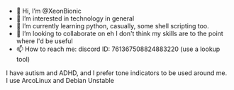 - 👋 Hi, I’m @XeonBionic
- 👀 I’m interested in technology in general
- 🌱 I’m currently learning python, casually, some shell scripting too.
- 💞️ I’m looking to collaborate on eh I don't think my skills are to the point where I'd be useful
- 📫 How to reach me:  discord ID: 761367508824883220 (use a lookup tool)

I have autism and ADHD, and I prefer tone indicators to be used around me.
I use ArcoLinux and Debian Unstable




<!---
XeonBionic/XeonBionic is a ✨ special ✨ repository because its `README.md` (this file) appears on your GitHub profile.
You can click the Preview link to take a look at your changes.
--->
